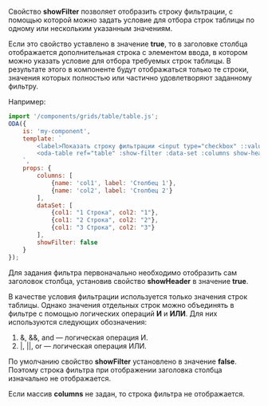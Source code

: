 Свойство **showFilter** позволяет отобразить строку фильтрации, с помощью которой можно задать условие для отбора строк таблицы по одному или нескольким указанным значениям.

Если это свойство уставлено в значение **true**, то в заголовке столбца отображается дополнительная строка с элементом ввода, в котором можно указать условие для отбора требуемых строк таблицы. В результате этого в компоненте будут отображаться только те строки, значения которых полностью или частично удовлетворяют заданному фильтру.

Например:

```javascript _run_line_edit_loadoda_[my-component.js]_h=180_
import '/components/grids/table/table.js';
ODA({
    is: 'my-component',
    template: `
        <label>Показать строку фильтрации <input type="checkbox" ::value="showFilter"></label>
        <oda-table ref="table" :show-filter :data-set :columns show-header row-lines col-lines auto-width></oda-table>
    `,
    props: {
        columns: [
            {name: 'col1', label: 'Столбец 1'},
            {name: 'col2', label: 'Столбец 2'}
        ],
        dataSet: [
            {col1: "1 Строка", col2: "1"},
            {col1: "2 Строка", col2: "2"},
            {col1: "3 Строка", col2: "3"}
        ],
        showFilter: false
    }
});
```

Для задания фильтра первоначально необходимо отобразить сам заголовок столбца, установив свойство **showHeader** в значение **true**.

В качестве условия фильтрации используется только значения строк таблицы. Однако значения отдельных строк можно объединять в фильтре с помощью логических операций **И** и **ИЛИ**. Для них используются следующих обозначения:

1. &, &&, and — логическая операция И.
1. |, ||, or  — логическая операция ИЛИ.

По умолчанию свойство **showFilter** установлено в значение **false**. Поэтому строка фильтра при отображении заголовка столбца изначально не отображается.

Если массив **columns** не задан, то строка фильтра не отображается.
